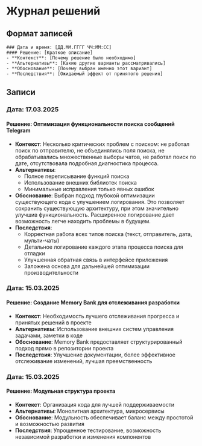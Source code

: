 # Журнал решений

## Формат записей
```
### Дата и время: [ДД.ММ.ГГГГ ЧЧ:ММ:СС]
#### Решение: [Краткое описание]
- **Контекст**: [Почему решение было необходимо]
- **Альтернативы**: [Какие другие варианты рассматривались]
- **Обоснование**: [Почему выбран именно этот вариант]
- **Последствия**: [Ожидаемый эффект от принятого решения]
```

## Записи

### Дата: 17.03.2025
#### Решение: Оптимизация функциональности поиска сообщений Telegram
- **Контекст**: Несколько критических проблем с поиском: не работал поиск по отправителю, не объединялись поля поиска, не обрабатывались множественные выборы чатов, не работал поиск по дате, отсутствовала подробная диагностика процесса.
- **Альтернативы**:
  - Полное переписывание функций поиска
  - Использование внешних библиотек поиска
  - Минимальные исправления только явных ошибок
- **Обоснование**: Выбран подход глубокой оптимизации существующего кода с улучшением логирования. Это позволяет сохранить существующую архитектуру, при этом значительно улучшив функциональность. Расширенное логирование дает возможность легче находить проблемы в будущем.
- **Последствия**:
  - Корректная работа всех типов поиска (текст, отправитель, дата, мульти-чаты)
  - Детальное логирование каждого этапа процесса поиска для отладки
  - Улучшенная обратная связь в интерфейсе приложения
  - Заложена основа для дальнейшей оптимизации производительности

### Дата: 15.03.2025
#### Решение: Создание Memory Bank для отслеживания разработки
- **Контекст**: Необходимость лучшего отслеживания прогресса и принятых решений в проекте
- **Альтернативы**: Использование внешних систем управления задачами, заметки в коде
- **Обоснование**: Memory Bank предоставляет структурированный подход прямо в репозитории проекта
- **Последствия**: Улучшение документации, более эффективное отслеживание изменений, лучшая преемственность

### Дата: 15.03.2025
#### Решение: Модульная структура проекта
- **Контекст**: Организация кода для лучшей поддерживаемости
- **Альтернативы**: Монолитная архитектура, микросервисы
- **Обоснование**: Модульность обеспечивает баланс между простотой и возможностью развития
- **Последствия**: Упрощенное тестирование, возможность независимой разработки и изменения компонентов